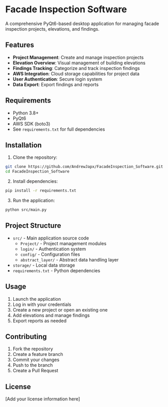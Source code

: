 # Facade Inspection Software

A comprehensive PyQt6-based desktop application for managing facade inspection projects, elevations, and findings.

## Features

- **Project Management**: Create and manage inspection projects
- **Elevation Overview**: Visual management of building elevations
- **Findings Tracking**: Categorize and track inspection findings
- **AWS Integration**: Cloud storage capabilities for project data
- **User Authentication**: Secure login system
- **Data Export**: Export findings and reports

## Requirements

- Python 3.8+
- PyQt6
- AWS SDK (boto3)
- See `requirements.txt` for full dependencies

## Installation

1. Clone the repository:
```bash
git clone https://github.com/AndrewJapx/FacadeInspection_Software.git
cd FacadeInspection_Software
```

2. Install dependencies:
```bash
pip install -r requirements.txt
```

3. Run the application:
```bash
python src/main.py
```

## Project Structure

- `src/` - Main application source code
  - `Project/` - Project management modules
  - `login/` - Authentication system
  - `config/` - Configuration files
  - `abstract_layer/` - Abstract data handling layer
- `storage/` - Local data storage
- `requirements.txt` - Python dependencies

## Usage

1. Launch the application
2. Log in with your credentials
3. Create a new project or open an existing one
4. Add elevations and manage findings
5. Export reports as needed

## Contributing

1. Fork the repository
2. Create a feature branch
3. Commit your changes
4. Push to the branch
5. Create a Pull Request

## License

[Add your license information here]